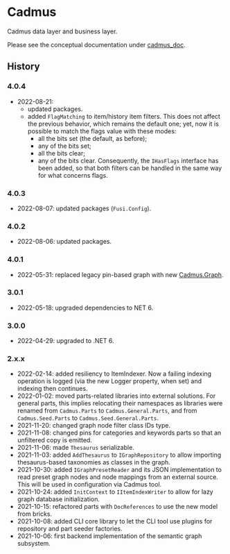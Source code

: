 # Cadmus

Cadmus data layer and business layer.

Please see the conceptual documentation under [cadmus_doc](https://github.com/vedph/cadmus_doc).

## History

### 4.0.4

- 2022-08-21:
  - updated packages.
  - added `FlagMatching` to item/history item filters. This does not affect the previous behavior, which remains the default one; yet, now it is possible to match the flags value with these modes:
    - all the bits set (the default, as before);
    - any of the bits set;
    - all the bits clear;
    - any of the bits clear.
Consequently, the `IHasFlags` interface has been added, so that both filters can be handled in the same way for what concerns flags.

### 4.0.3

- 2022-08-07: updated packages (`Fusi.Config`).

### 4.0.2

- 2022-08-06: updated packages.

### 4.0.1

- 2022-05-31: replaced legacy pin-based graph with new [Cadmus.Graph](https://github.com/vedph/cadmus-graph).

### 3.0.1

- 2022-05-18: upgraded dependencies to NET 6.

### 3.0.0

- 2022-04-29: upgraded to .NET 6.

### 2.x.x

- 2022-02-14: added resiliency to ItemIndexer. Now a failing indexing operation is logged (via the new Logger property, when set) and indexing then continues.
- 2022-01-02: moved parts-related libraries into external solutions. For general parts, this implies relocating their namespaces as libraries were renamed from `Cadmus.Parts` to `Cadmus.General.Parts`, and from `Cadmus.Seed.Parts` to `Cadmus.Seed.General.Parts`.
- 2021-11-20: changed graph node filter class IDs type.
- 2021-11-08: changed pins for categories and keywords parts so that an unfiltered copy is emitted.
- 2021-11-06: made `Thesaurus` serializable.
- 2021-11-03: added `AddThesaurus` to `IGraphRepository` to allow importing thesaurus-based taxonomies as classes in the graph.
- 2021-10-30: added `IGraphPresetReader` and its JSON implementation to read preset graph nodes and node mappings from an external source. This will be used in configuration via Cadmus tool.
- 2021-10-24: added `InitContext` to `IItemIndexWriter` to allow for lazy graph database initialization.
- 2021-10-15: refactored parts with `DocReferences` to use the new model from bricks.
- 2021-10-08: added CLI core library to let the CLI tool use plugins for repository and part seeder factories.
- 2021-10-06: first backend implementation of the semantic graph subsystem.
